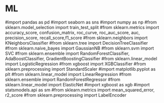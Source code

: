 # ML
#import pandas as pd
#import seaborn as sns
#import numpy as np
#from sklearn.model_selection import train_test_split
#from sklearn.metrics import accuracy_score, confusion_matrix, roc_curve, roc_auc_score, auc, precision_score, recall_score,f1_score
#from sklearn.neighbors import KNeighborsClassifier
#from sklearn.tree import DecisionTreeClassifier
#from sklearn.naive_bayes import GaussianNB
#from sklearn.svm import SVC
#from sklearn.ensemble import RandomForestClassifier, AdaBoostClassifier, GradientBoostingClassifier
#from sklearn.linear_model import LogisticRegression
#from xgboost import XGBClassifier
#from sklearn.preprocessing import StandardScaler
#import matplotlib.pyplot as plt
#from sklearn.linear_model import LinearRegression
#from sklearn.ensemble import RandomForestRegressor
#from sklearn.linear_model import ElasticNet
#import xgboost as xgb
#import statsmodels.api as sm
#from sklearn.metrics import mean_squared_error, r2_score
#from sklearn.preprocessing import LabelEncoder
